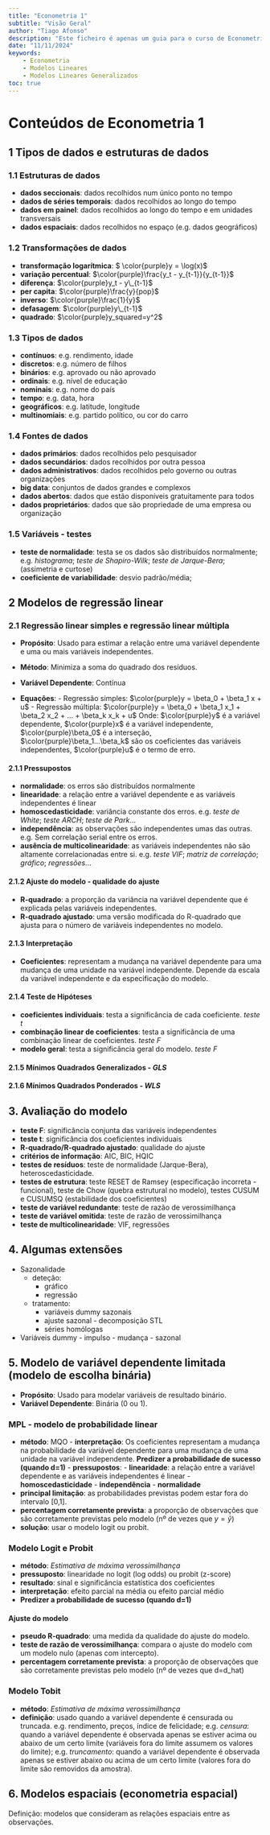 ```yaml
---
title: "Econometria 1"
subtitle: "Visão Geral"
author: "Tiago Afonso"
description: "Este ficheiro é apenas um guia para o curso de Econometria. Contém os principais tópicos e conceitos abordados durante o curso. Este guia não é suficientemente abrangente para compreender totalmente o assunto. Recomenda-se usar este ficheiro como complemento aos materiais (livros e aulas) da UC."
date: "11/11/2024"
keywords:
    - Econometria
    - Modelos Lineares
    - Modelos Lineares Generalizados
toc: true
---
```

# Conteúdos de Econometria 1

## 1 Tipos de dados e estruturas de dados

### 1.1 Estruturas de dados

-   **dados seccionais**: dados recolhidos num único ponto no tempo
-   **dados de séries temporais**: dados recolhidos ao longo do tempo
-   **dados em painel**: dados recolhidos ao longo do tempo e em unidades transversais
-   **dados espaciais**: dados recolhidos no espaço (e.g. dados geográficos)

### 1.2 Transformações de dados

-   **transformação logarítmica**: $ \color{purple}y = \log(x)$
-   **variação percentual**: $\color{purple}\frac{y_t - y_{t-1}}{y_{t-1}}$
-   **diferença**: $\color{purple}y_t - y\_{t-1}$
-   **per capita**: $\color{purple}\frac{y}{pop}$
-   **inverso**: $\color{purple}\frac{1}{y}$
-   **defasagem**: $\color{purple}y\_{t-1}$
-   **quadrado**: $\color{purple}y_squared=y^2$

### 1.3 Tipos de dados

-   **contínuos**: e.g. rendimento, idade
-   **discretos**: e.g. número de filhos
-   **binários**: e.g. aprovado ou não aprovado
-   **ordinais**: e.g. nível de educação
-   **nominais**: e.g. nome do país
-   **tempo**: e.g. data, hora
-   **geográficos**: e.g. latitude, longitude
-   **multinomiais**: e.g. partido político, ou cor do carro

### 1.4 Fontes de dados

-   **dados primários**: dados recolhidos pelo pesquisador
-   **dados secundários**: dados recolhidos por outra pessoa
-   **dados administrativos**: dados recolhidos pelo governo ou outras organizações
-   **big data**: conjuntos de dados grandes e complexos
-   **dados abertos**: dados que estão disponíveis gratuitamente para todos
-   **dados proprietários**: dados que são propriedade de uma empresa ou organização

### 1.5 Variáveis - testes

-   **teste de normalidade**: testa se os dados são distribuídos normalmente; e.g. *histograma*; *teste de Shapiro-Wilk*; *teste de Jarque-Bera*; (assimetria e curtose)
-   **coeficiente de variabilidade**: desvio padrão/média;

## 2 Modelos de regressão linear

### 2.1 Regressão linear simples e regressão linear múltipla
-   **Propósito**: Usado para estimar a relação entre uma variável dependente e uma ou mais variáveis independentes.
-   **Método**: Minimiza a soma do quadrado dos resíduos.
-   **Variável Dependente**: Contínua

-   **Equações**:
                - Regressão simples: $\color{purple}y = \beta_0 + \beta_1 x + u$
                - Regressão múltipla: $\color{purple}y = \beta_0 + \beta_1 x_1 + \beta_2 x_2 + ... + \beta_k x_k + u$
                Onde: $\color{purple}y$ é a variável dependente, $\color{purple}x$ é a variável independente, $\color{purple}\beta_0$ é a interseção, $\color{purple}\beta_1...\beta_k$ são os coeficientes das variáveis independentes, $\color{purple}u$ é o termo de erro.

#### 2.1.1 Pressupostos

-   **normalidade**: os erros são distribuídos normalmente
-   **linearidade**: a relação entre a variável dependente e as variáveis independentes é linear
-   **homoscedasticidade**: variância constante dos erros. e.g. *teste de White*; *teste ARCH*; *teste de Park*...
-   **independência**: as observações são independentes umas das outras. e.g. Sem correlação serial entre os erros.
-   **ausência de multicolinearidade**: as variáveis independentes não são altamente correlacionadas entre si. e.g. *teste VIF*; *matriz de correlação*; *gráfico*; *regressões*...

#### 2.1.2 Ajuste do modelo - qualidade do ajuste

-   **R-quadrado**: a proporção da variância na variável dependente que é explicada pelas variáveis independentes.
-   **R-quadrado ajustado**: uma versão modificada do R-quadrado que ajusta para o número de variáveis independentes no modelo.

#### 2.1.3 Interpretação

-   **Coeficientes**: representam a mudança na variável dependente para uma mudança de uma unidade na variável independente. Depende da escala da variável independente e da especificação do modelo.

#### 2.1.4 Teste de Hipóteses

-   **coeficientes individuais**: testa a significância de cada coeficiente. *teste t*
-   **combinação linear de coeficientes**: testa a significância de uma combinação linear de coeficientes. *teste F*
-   **modelo geral**: testa a significância geral do modelo. *teste F*

#### 2.1.5 Mínimos Quadrados Generalizados - *GLS*

#### 2.1.6 Mínimos Quadrados Ponderados - *WLS*

## 3. Avaliação do modelo

-   **teste F**: significância conjunta das variáveis independentes
-   **teste t**: significância dos coeficientes individuais
-   **R-quadrado/R-quadrado ajustado**: qualidade do ajuste
-   **critérios de informação**: AIC, BIC, HQIC
-   **testes de resíduos**: teste de normalidade (Jarque-Bera), heteroscedasticidade.
-   **testes de estrutura**: teste RESET de Ramsey (especificação incorreta - funcional), teste de Chow (quebra estrutural no modelo), testes CUSUM e CUSUMSQ (estabilidade dos coeficientes)
-   **teste de variável redundante**: teste de razão de verossimilhança
-   **teste de variável omitida**: teste de razão de verossimilhança
-   **teste de multicolinearidade**: VIF, regressões

## 4. Algumas extensões

- Sazonalidade
    - deteção:
        - gráfico
        - regressão
    - tratamento:
        - variáveis dummy sazonais
        - ajuste sazonal - decomposição STL
        - séries homólogas
-   Variáveis dummy
        - impulso
        - mudança
        - sazonal

## 5. Modelo de variável dependente limitada (modelo de escolha binária)

-   **Propósito**: Usado para modelar variáveis de resultado binário.
-   **Variável Dependente**: Binária (0 ou 1).

### MPL - modelo de probabilidade linear

-   **método**: MQO
        -   **interpretação**: Os coeficientes representam a mudança na probabilidade da variável dependente para uma mudança de uma unidade na variável independente. **Predizer a probabilidade de sucesso (quando d=1)**
        -   **pressupostos**:
                -   **linearidade**: a relação entre a variável dependente e as variáveis independentes é linear
                -   **homoscedasticidade**
                -   **independência**
                -   **normalidade**
-   **principal limitação**: as probabilidades previstas podem estar fora do intervalo [0,1].
-   **percentagem corretamente prevista**: a proporção de observações que são corretamente previstas pelo modelo (nº de vezes que $y = \hat{y}$)
-   **solução**: usar o modelo logit ou probit.

### Modelo Logit e Probit

-   **método**: *Estimativa de máxima verossimilhança*
-   **pressuposto**: linearidade no logit (log odds) ou probit (z-score)
-   **resultado**: sinal e significância estatística dos coeficientes
-   **interpretação**: efeito parcial na média ou efeito parcial médio
-   **Predizer a probabilidade de sucesso (quando d=1)**

#### Ajuste do modelo

-   **pseudo R-quadrado**: uma medida da qualidade do ajuste do modelo.
-   **teste de razão de verossimilhança**: compara o ajuste do modelo com um modelo nulo (apenas com intercepto).
-   **percentagem corretamente prevista**: a proporção de observações que são corretamente previstas pelo modelo (nº de vezes que d=d_hat)

### Modelo Tobit

-   **método**: *Estimativa de máxima verossimilhança*
-   **definição**: usado quando a variável dependente é censurada ou truncada. e.g. rendimento, preços, índice de felicidade; e.g. *censura*: quando a variável dependente é observada apenas se estiver acima ou abaixo de um certo limite (variáveis fora do limite assumem os valores do limite); e.g. *truncamento*: quando a variável dependente é observada apenas se estiver abaixo ou acima de um certo limite (valores fora do limite são removidos da amostra).

## 6. Modelos espaciais (econometria espacial)

Definição: modelos que consideram as relações espaciais entre as observações.